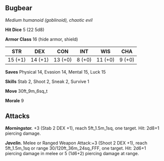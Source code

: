## Bugbear

*Medium humanoid (goblinoid), chaotic evil*

**Hit Dice** 5 (22 5d8)

**Armor Class** 16 (hide armor, shield)

| STR     | DEX     | CON     | INT     | WIS     | CHA     |
|---------|---------|---------|---------|---------|---------|
| 15 (+1) | 14 (+1) | 13 (+0) |  8 (+0) | 11 (+0) |  9 (+0) |

**Saves** Physical 14, Evasion 14, Mental 15, Luck 15

**Skills** Stab 2, Shoot 2, Sneak 2, Survive 1

**Move** 30ft_9m_6sq_t

**Morale** 9

## Attacks

***Morningstar.*** +3 (Stab 2 DEX +1), reach 5ft_1.5m_1sq, one target. Hit: 2d8+1 piercing damage.

***Javelin.*** Melee or Ranged Weapon Attack:+3 (Shoot 2 DEX +1), reach 5ft_1.5m_1sq or range 30/120ft_36m_24sq_FFF, one target. Hit: 2d6+1 piercing damage in melee or 5 (1d6+2) piercing damage at range.

